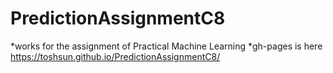 # PredictionAssignmentC8
*works for the assignment of Practical Machine Learning
*gh-pages is here https://toshsun.github.io/PredictionAssignmentC8/
